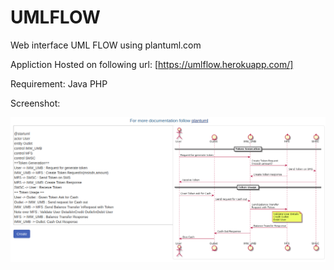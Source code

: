 # UMLFLOW
Web interface UML FLOW using plantuml.com

Appliction Hosted on following url: [https://umlflow.herokuapp.com/]

Requirement:
Java 
PHP

Screenshot:

![Screenshot](/src/umldraw_screenshot.png)
